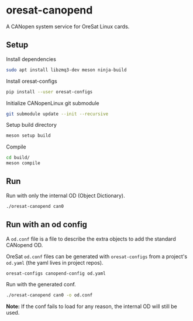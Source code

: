 # oresat-canopend

A CANopen system service for OreSat Linux cards.

## Setup

Install dependencies

```bash
sudo apt install libzmq3-dev meson ninja-build
```

Install oresat-configs

```bash
pip install --user oresat-configs
```

Initialize CANopenLinux git submodule

```bash
git submodule update --init --recursive
```

Setup build directory

```bash
meson setup build
```

Compile

```bash
cd build/
meson compile
```

## Run

Run with only the internal OD (Object Dictionary).

```bash
./oresat-canopend can0
```

## Run with an od config

A `od.conf` file is a file to describe the extra objects to add the standard
CANopend OD.

OreSat `od.conf` files can be generated with `oresat-configs` from a project's
`od.yaml` (the yaml lives in project repos).

```bash
oresat-configs canopend-config od.yaml
```

Run with the generated conf.

```bash
./oresat-canopend can0 -o od.conf
```

**Note:** If the conf fails to load for any reason, the internal OD will still
be used.
